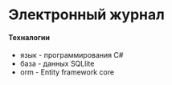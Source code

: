 # Электронный журнал
#### Техналогии
- язык - программирования C#
- база - данных SQLlite
- orm - Entity framework core
